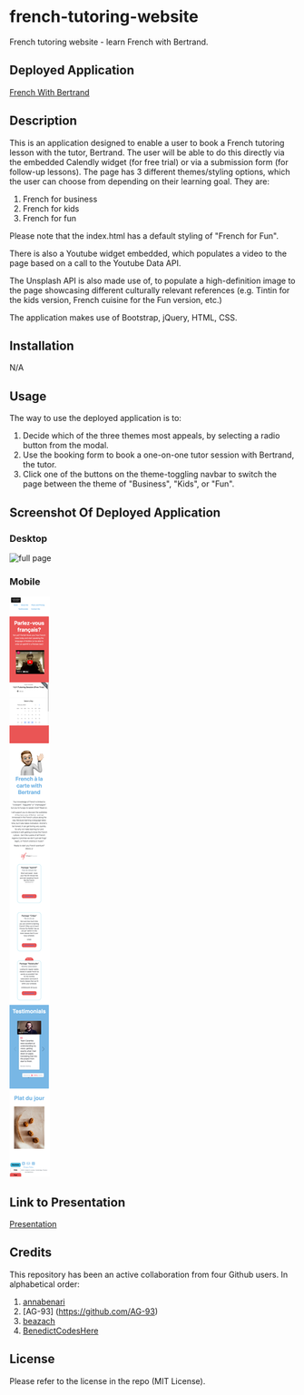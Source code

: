 # french-tutoring-website
French tutoring website - learn French with Bertrand.

## Deployed Application
[French With Bertrand](https://beazach.github.io/french-tutoring-website/)

## Description
This is an application designed to enable a user to book a French tutoring lesson with the tutor, Bertrand. The user will be able to do this directly via the embedded Calendly widget (for free trial) or via a submission form (for follow-up lessons).
The page has 3 different themes/styling options, which the user can choose from depending on their learning goal. They are:
1. French for business
2. French for kids
3. French for fun

Please note that the index.html has a default styling of "French for Fun".

There is also a Youtube widget embedded, which populates a video to the page based on a call to the Youtube Data API. 

The Unsplash API is also made use of, to populate a high-definition image to the page showcasing different culturally relevant references (e.g. Tintin for the kids version, French cuisine for the Fun version, etc.)

The application makes use of Bootstrap, jQuery, HTML, CSS.

## Installation

N/A

## Usage

The way to use the deployed application is to:
1. Decide which of the three themes most appeals, by selecting a radio button from the modal.
2. Use the booking form to book a one-on-one tutor session with Bertrand, the tutor.
3. Click one of the buttons on the theme-toggling navbar to switch the page between the theme of "Business", "Kids", or "Fun".

## Screenshot Of Deployed Application

### Desktop
![full page](Assets/../Assests/images/full-page.png)

### Mobile
![full page](Assets/../Assests/images/full-page-m.png)

## Link to Presentation
<a href="Presentation.pdf">Presentation</a>

## Credits

This repository has been an active collaboration from four Github users. 
In alphabetical order:

1. [annabenari](https://github.com/annabenari)
2. [AG-93] (https://github.com/AG-93)
3. [beazach](https://github.com/beazach)
4. [BenedictCodesHere](https://github.com/benedictcodeshere)

## License

Please refer to the license in the repo (MIT License).